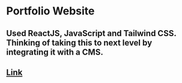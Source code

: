 # Portfolio Website 

## Used ReactJS, JavaScript and Tailwind CSS. Thinking of taking this to next level by integrating it with a CMS.

## [Link](https://hehe-hiten.netlify.app/)